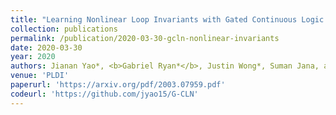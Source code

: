 ```yaml
---
title: "Learning Nonlinear Loop Invariants with Gated Continuous Logic Networks"
collection: publications
permalink: /publication/2020-03-30-gcln-nonlinear-invariants
date: 2020-03-30
year: 2020
authors: Jianan Yao*, <b>Gabriel Ryan*</b>, Justin Wong*, Suman Jana, and Ronghui Gu
venue: 'PLDI'
paperurl: 'https://arxiv.org/pdf/2003.07959.pdf'
codeurl: 'https://github.com/jyao15/G-CLN'
---
```

